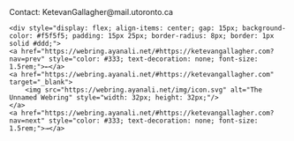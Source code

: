 <!DOCTYPE html>
<html lang="en">
<head>
    <meta charset="UTF-8">
    <meta name="viewport" content="width=device-width, initial-scale=1.0">
    <title>
        Ketevan Gallagher
    </title>
    </head>
    <body>
        Contact: KetevanGallagher@mail.utoronto.ca

    <div style="display: flex; align-items: center; gap: 15px; background-color: #f5f5f5; padding: 15px 25px; border-radius: 8px; border: 1px solid #ddd;">
    <a href="https://webring.ayanali.net/#https://ketevangallagher.com?nav=prev" style="color: #333; text-decoration: none; font-size: 1.5rem;">←</a>
    <a href="https://webring.ayanali.net/#https://ketevangallagher.com" target="_blank">
        <img src="https://webring.ayanali.net/img/icon.svg" alt="The Unnamed Webring" style="width: 32px; height: 32px;"/>
    </a>
    <a href="https://webring.ayanali.net/#https://ketevangallagher.com?nav=next" style="color: #333; text-decoration: none; font-size: 1.5rem;">→</a>

</div>
    </body>

     
</html>